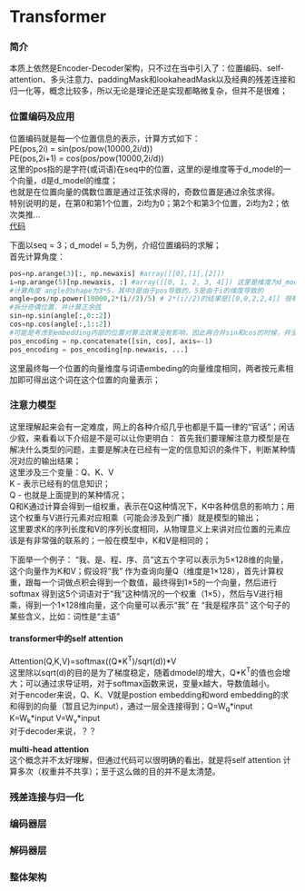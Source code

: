 Transformer
====
### 简介
本质上依然是Encoder-Decoder架构，只不过在当中引入了：位置编码、self-attention、多头注意力、paddingMask和lookaheadMask以及经典的残差连接和归一化等，概念比较多，所以无论是理论还是实现都略微复杂，但并不是很难；

### 位置编码及应用
位置编码就是每一个位置信息的表示，计算方式如下：<br>
PE(pos,2i) = sin(pos/pow(10000,2i/d)) <br>
PE(pos,2i+1) = cos(pos/pow(10000,2i/d)) <br>
这里的pos指的是字符(或词语)在seq中的位置，这里的i是维度等于d_model的一个向量，d是d_model的维度；<br>
也就是在位置向量的偶数位置是通过正弦求得的，奇数位置是通过余弦求得。<br>
特别说明的是，在第0和第1个位置，2i均为0；第2个和第3个位置，2i均为2；依次类推...<br>
[代码](https://github.com/luckyPT/py_ml/blob/master/src/tf/transformer/position_encoder.py)<br>

下面以seq = 3；d_model = 5,为例，介绍位置编码的求解；<br>
首先计算角度：<br>
```Python
pos=np.arange(3)[:, np.newaxis] #array([[0],[1],[2]])
i=np.arange(5)[np.newaxis, :] #array([[0, 1, 2, 3, 4]]) 这里是维度为d_model的向量，也是pos_embedding的原型 
#计算角度 angle的shape为3*5，其中3是由于pos导致的，5是由于i的维度导致的
angle=pos/np.power(10000,2*(i//2)/5) # 2*(i//2)的结果是[[0,0,2,2,4]] 很有规律
#拆分奇偶位置，并计算正余弦
sin=np.sin(angle[:,0::2])
cos=np.cos(angle[:,1::2])
#可能是考虑到embedding内部的位置对算法效果没有影响，因此再合并sin和cos的时候，并没有间隔插入合并，而是直接合并的
pos_encoding = np.concatenate([sin, cos], axis=-1)
pos_encoding = pos_encoding[np.newaxis, ...]
```
这里最终每一个位置的向量维度与词语embeding的向量维度相同，两者按元素相加即可得出这个词在这个位置的向量表示；
### 注意力模型
这里理解起来会有一定难度，网上的各种介绍几乎也都是千篇一律的“官话”；闲话少叙，来看看以下介绍是不是可以让你更明白：
首先我们要理解注意力模型是在解决什么类型的问题，主要是解决在已经有一定的信息知识的条件下，判断某种情况对应的输出结果；<br>
这里涉及三个变量：Q、K、V<br>
K - 表示已经有的信息知识；<br>
Q - 也就是上面提到的某种情况；<br>
Q和K通过计算会得到一组权重，表示在Q这种情况下，K中各种信息的影响力；用这个权重与V进行元素对应相乘（可能会涉及到广播）就是模型的输出；<br>
这里要求K的序列长度和V的序列长度相同，从物理意义上来讲对应位置的元素应该是有非常强的联系的；一般在模型中，K和V是相同的；

下面举一个例子：
“我、是、程、序、员”这五个字可以表示为5×128维的向量，这个向量作为K和V；假设将“我” 作为查询向量Q（维度是1×128），首先计算权重，跟每一个词做点积会得到一个数值，最终得到1×5的一个向量，然后进行softmax 得到这5个词语对于“我”这种情况的一个权重（1×5），然后与V进行相乘，得到一个1×128维向量，这个向量可以表示“我” 在 “我是程序员” 这个句子的某些含义，比如：词性是“主语”

#### transformer中的self attention
Attention(Q,K,V)=softmax((Q\*K<sup>T</sup>)/sqrt(d))\*V <br>
这里除以sqrt(d)的目的是为了梯度稳定，随着dmodel的增大，Q\*K<sup>T</sup>的值也会增大；可以通过求导证明，对于softmax函数来说，变量x越大，导数值越小。<br>
对于encoder来说，Q、K、V就是postion embedding和word embedding的求和得到的向量（暂且记为input），通过一层全连接得到；Q=W<sub>q</sub>\*input  K=W<sub>k</sub>\*input  V=W<sub>v</sub>\*input<br>
对于decoder来说，？？

**multi-head attention**<br>
这个概念并不太好理解，但通过代码可以很明确的看出，就是将self attention 计算多次（权重并不共享）；至于这么做的目的并不是太清楚。

### 残差连接与归一化

### 编码器层

### 解码器层

### 整体架构
